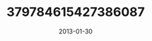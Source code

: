---
title: "379784615427386087"
image: "2013-01-30 08.11.15 379784615427386087_46248401"
date: "2013-01-30"
type: "photo"
---